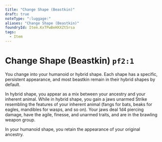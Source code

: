 ```yaml
---
title: "Change Shape (Beastkin)"
draft: true
noteType: ":luggage:"
aliases: "Change Shape (Beastkin)"
foundryId: Item.KxTPwBeHXXZt5rsa
tags:
  - Item
---
```


# Change Shape (Beastkin) `pf2:1`

You change into your humanoid or hybrid shape. Each shape has a specific, persistent appearance, and most beastkin remain in their hybrid shapes by default.

In hybrid shape, you appear as a mix between your ancestry and your inherent animal. While in hybrid shape, you gain a jaws unarmed Strike resembling the features of your inherent animal (fangs for bats, beaks for eagles, mandibles for wasps, and so on). Your jaws deal 1d4 piercing damage, have the agile, finesse, and unarmed traits, and are in the brawling weapon group.

In your humanoid shape, you retain the appearance of your original ancestry.


